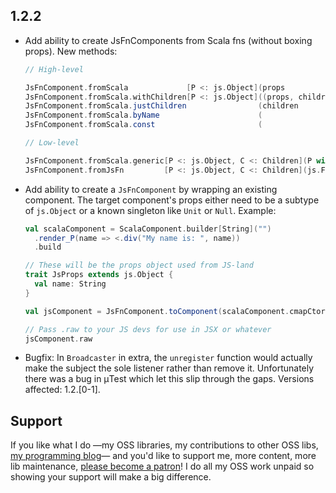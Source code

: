## 1.2.2

* Add ability to create JsFnComponents from Scala fns (without boxing props).
  New methods:

  ```scala
  // High-level

  JsFnComponent.fromScala             [P <: js.Object](props             => VdomElement)
  JsFnComponent.fromScala.withChildren[P <: js.Object]((props, children) => VdomElement)
  JsFnComponent.fromScala.justChildren                (children          => VdomElement)
  JsFnComponent.fromScala.byName                      (                  => VdomElement)
  JsFnComponent.fromScala.const                       (                     VdomElement)

  // Low-level

  JsFnComponent.fromScala.generic[P <: js.Object, C <: Children](P with RAW.PropsWithChildren => VdomElement)
  JsFnComponent.fromJsFn         [P <: js.Object, C <: Children](js.Function1[P with raw.Children, raw.React.Element])
  ```

* Add ability to create a `JsFnComponent` by wrapping an existing component.
  The target component's props either need to be a subtype of `js.Object` or a known singleton like `Unit` or `Null`.
  Example:

  ```scala
  val scalaComponent = ScalaComponent.builder[String]("")
    .render_P(name => <.div("My name is: ", name))
    .build

  // These will be the props object used from JS-land
  trait JsProps extends js.Object {
    val name: String
  }

  val jsComponent = JsFnComponent.toComponent(scalaComponent.cmapCtorProps[JsProps](_.name))

  // Pass .raw to your JS devs for use in JSX or whatever
  jsComponent.raw
  ```

* Bugfix: In `Broadcaster` in extra, the `unregister` function would actually make the subject the sole listener
  rather than remove it. Unfortunately there was a bug in μTest which let this slip through the gaps.
  Versions affected: 1.2.[0-1].

## Support

If you like what I do
—my OSS libraries, my contributions to other OSS libs, [my programming blog](https://japgolly.blogspot.com)—
and you'd like to support me, more content, more lib maintenance, [please become a patron](https://www.patreon.com/japgolly)!
I do all my OSS work unpaid so showing your support will make a big difference.
